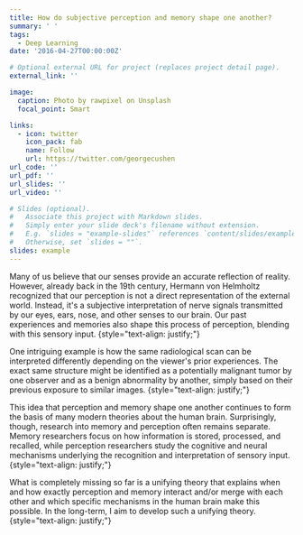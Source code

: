 ```yaml
---
title: How do subjective perception and memory shape one another?
summary: ' '
tags:
  - Deep Learning
date: '2016-04-27T00:00:00Z'

# Optional external URL for project (replaces project detail page).
external_link: ''

image:
  caption: Photo by rawpixel on Unsplash
  focal_point: Smart

links:
  - icon: twitter
    icon_pack: fab
    name: Follow
    url: https://twitter.com/georgecushen
url_code: ''
url_pdf: ''
url_slides: ''
url_video: ''

# Slides (optional).
#   Associate this project with Markdown slides.
#   Simply enter your slide deck's filename without extension.
#   E.g. `slides = "example-slides"` references `content/slides/example-slides.md`.
#   Otherwise, set `slides = ""`.
slides: example
---
```


Many of us believe that our senses provide an accurate reflection of reality. However, already back in the 
19th century, Hermann von Helmholtz recognized that our perception is not a direct representation of the external world. Instead, it's a subjective interpretation of nerve signals transmitted by our eyes, ears, nose, and other senses to our brain. Our past experiences and memories
also shape this process of perception, blending with this sensory input.
{style="text-align: justify;"}

One intriguing example is how the same radiological scan can be interpreted differently depending on the viewer's prior experiences. The exact same structure might be identified as a potentially malignant tumor by one observer and as a benign abnormality by another, simply based on their previous exposure to similar images.
{style="text-align: justify;"}

This idea that perception and memory shape one another continues to form the basis of many modern theories about the human brain. Surprisingly, though, research into memory and perception often remains separate. Memory researchers focus on how information is stored, processed, and recalled, while perception researchers study the cognitive and neural mechanisms underlying the recognition and interpretation of sensory input.
{style="text-align: justify;"}

What is completely missing so far is a unifying theory that explains when and how exactly
perception and memory interact and/or merge with each other and which 
specific mechanisms in the human brain make this possible. In the long-term, I aim to develop such a unifying theory.
{style="text-align: justify;"}
